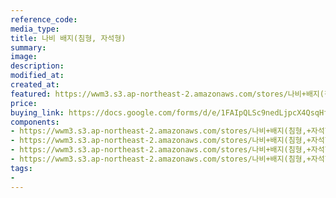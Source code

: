 ```yaml
---
reference_code:
media_type:
title: 나비 배지(침형, 자석형)
summary:
image:
description:
modified_at:
created_at:
featured: https://wwm3.s3.ap-northeast-2.amazonaws.com/stores/나비+배지(침형,+자석형)/14_브로치1+(1)r.jpg
price: 
buying_link: https://docs.google.com/forms/d/e/1FAIpQLSc9nedLjpcX4QsqHfsDClSUvnY_z8JjKZMrkfDJmnqozNUliA/viewform
components:
- https://wwm3.s3.ap-northeast-2.amazonaws.com/stores/나비+배지(침형,+자석형)/14_브로치1+(1)r.jpg
- https://wwm3.s3.ap-northeast-2.amazonaws.com/stores/나비+배지(침형,+자석형)/14_브로치1+(2)r.jpg
- https://wwm3.s3.ap-northeast-2.amazonaws.com/stores/나비+배지(침형,+자석형)/15_브로치2+(1)r.jpg
- https://wwm3.s3.ap-northeast-2.amazonaws.com/stores/나비+배지(침형,+자석형)/15_브로치2+(2)r.jpg
tags:
-
---
```


